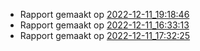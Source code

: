 * Rapport gemaakt op [2022-12-11_19:18:46](rapport/2022-12-11_19-18-46.md) 
* Rapport gemaakt op [2022-12-11_16:33:13](rapport/2022-12-11_16-33-13.md) 
* Rapport gemaakt op [2022-12-11_17:32:25](rapport/2022-12-11_17-32-25.md) 



